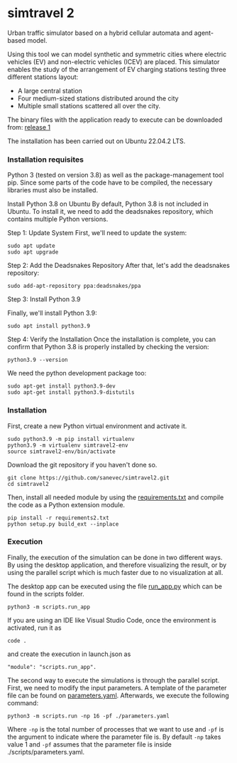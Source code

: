 # simtravel 2
Urban traffic simulator based on a hybrid cellular automata and agent-based model.

Using this tool we can model synthetic and symmetric cities where electric vehicles (EV) and non-electric vehicles (ICEV) are placed. This simulator enables the study of the arrangement of EV charging stations testing three different stations layout:

* A large central station
* Four medium-sized stations distributed around the city
* Multiple small stations scattered all over the city.

The binary files with the application ready to execute can be downloaded from: [release 1](https://github.com/amarogs/simtravel/releases/tag/1.0)

The installation has been carried out on Ubuntu 22.04.2 LTS.

### Installation requisites
Python 3 (tested on version 3.8) as well as the package-management tool pip. Since some parts of the code have to be compiled, the necessary libraries must also be installed.

Install Python 3.8 on Ubuntu
By default, Python 3.8 is not included in Ubuntu. To install it, we need to add the deadsnakes repository, which contains multiple Python versions.

Step 1: Update System
First, we'll need to update the system:

```
sudo apt update
sudo apt upgrade
```

Step 2: Add the Deadsnakes Repository
After that, let's add the deadsnakes repository:

```
sudo add-apt-repository ppa:deadsnakes/ppa
```


Step 3: Install Python 3.9

Finally, we'll install Python 3.9:

```
sudo apt install python3.9
```

Step 4: Verify the Installation
Once the installation is complete, you can confirm that Python 3.8 is properly installed by checking the version:

```
python3.9 --version
```

We need the python development package too:

```
sudo apt-get install python3.9-dev
sudo apt-get install python3.9-distutils
```

### Installation
First, create a new Python virtual environment and activate it.


```
sudo python3.9 -m pip install virtualenv
python3.9 -m virtualenv simtravel2-env
source simtravel2-env/bin/activate
```

Download the git repository if you haven't done so.

```
git clone https://github.com/sanevec/simtravel2.git
cd simtravel2
```

Then, install all needed module by using the [requirements.txt](./requirements.txt) and compile the code as a Python extension module.

```
pip install -r requirements2.txt
python setup.py build_ext --inplace
```

### Execution
Finally, the execution of the simulation can be done in two different ways. By using the desktop application, and therefore visualizing the result, or by using the parallel script which is much faster due to no visualization at all.

The desktop app can be executed using the file [run_app.py](./scripts/run_app.py) which can be found in the scripts folder.


```
python3 -m scripts.run_app
```

If you are using an IDE like Visual Studio Code, once the environment is activated, run it as 

```
code . 
```

and create the execution in launch.json as 
```
"module": "scripts.run_app".
```

The second way to execute the simulations is through the parallel script. 
First, we need to modify the input parameters. A template of the parameter file can be found on [parameters.yaml](./scripts/parameters.yaml). 
Afterwards, we execute the following command:

```
python3 -m scripts.run -np 16 -pf ./parameters.yaml
```

Where `-np` is the total number of processes that we want to use and `-pf` is the argument to indicate where the parameter file is. 
By default `-np` takes value 1 and `-pf` assumes that the parameter file is inside ./scripts/parameters.yaml.
